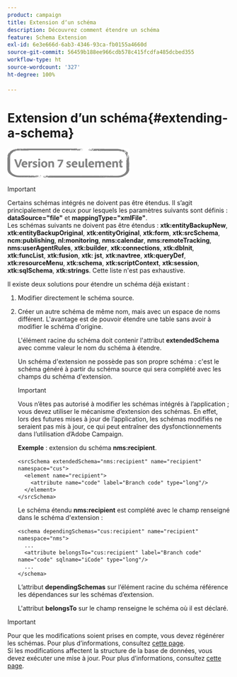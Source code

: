 ```yaml
---
product: campaign
title: Extension dʼun schéma
description: Découvrez comment étendre un schéma
feature: Schema Extension
exl-id: 6e3e666d-6ab3-4346-93ca-fb0155a4660d
source-git-commit: 56459b188ee966cdb578c415fcdfa485dcbed355
workflow-type: ht
source-wordcount: '327'
ht-degree: 100%

---
```


# Extension dʼun schéma{#extending-a-schema}

![](../../assets/v7-only.svg)

>[!IMPORTANT]
>
>Certains schémas intégrés ne doivent pas être étendus. Il s’agit principalement de ceux pour lesquels les paramètres suivants sont définis :\
>**dataSource=&quot;file&quot;** et **mappingType=&quot;xmlFile&quot;**.\
>Les schémas suivants ne doivent pas être étendus : **xtk:entityBackupNew**, **xtk:entityBackupOriginal**, **xtk:entityOriginal**, **xtk:form**, **xtk:srcSchema**, **ncm:publishing**, **nl:monitoring**, **nms:calendar**, **nms:remoteTracking**, **nms:userAgentRules**, **xtk:builder**, **xtk:connections**, **xtk:dbInit**, **xtk:funcList**, **xtk:fusion**, **xtk: jst**, **xtk:navtree**, **xtk:queryDef**, **xtk:resourceMenu**, **xtk:schema**, **xtk:scriptContext**, **xtk:session**, **xtk:sqlSchema**, **xtk:strings**.
>Cette liste n&#39;est pas exhaustive.

Il existe deux solutions pour étendre un schéma déjà existant :

1. Modifier directement le schéma source.
1. Créer un autre schéma de même nom, mais avec un espace de noms différent. L&#39;avantage est de pouvoir étendre une table sans avoir à modifier le schéma d&#39;origine.

   L&#39;élément racine du schéma doit contenir l&#39;attribut **extendedSchema** avec comme valeur le nom du schéma à étendre.

   Un schéma d&#39;extension ne possède pas son propre schéma : c&#39;est le schéma généré à partir du schéma source qui sera complété avec les champs du schéma d&#39;extension.

   >[!IMPORTANT]
   >
   >Vous n’êtes pas autorisé à modifier les schémas intégrés à l’application ; vous devez utiliser le mécanisme d’extension des schémas. En effet, lors des futures mises à jour de l’application, les schémas modifiés ne seraient pas mis à jour, ce qui peut entraîner des dysfonctionnements dans l’utilisation d’Adobe Campaign.

   **Exemple** : extension du schéma **nms:recipient**.

   ```
   <srcSchema extendedSchema="nms:recipient" name="recipient" namespace="cus">
     <element name="recipient">
       <attribute name="code" label="Branch code" type="long"/>
     </element>
   </srcSchema>
   ```

   Le schéma étendu **nms:recipient** est complété avec le champ renseigné dans le schéma d&#39;extension :

   ```
   <schema dependingSchemas="cus:recipient" name="recipient" namespace="nms">
     ...
     <attribute belongsTo="cus:recipient" label="Branch code" name="code" sqlname="iCode" type="long"/>
     ...
   </schema>
   ```

   L’attribut **dependingSchemas** sur l’élément racine du schéma référence les dépendances sur les schémas d’extension.

   L&#39;attribut **belongsTo** sur le champ renseigne le schéma où il est déclaré.

>[!IMPORTANT]
>
>Pour que les modifications soient prises en compte, vous devez régénérer les schémas. Pour plus dʼinformations, consultez [cette page](../../configuration/using/regenerating-schemas.md).\
>Si les modifications affectent la structure de la base de données, vous devez exécuter une mise à jour. Pour plus dʼinformations, consultez [cette page](../../configuration/using/updating-the-database-structure.md).
